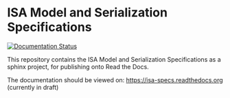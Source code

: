 ISA Model and Serialization Specifications
==========================================

[![Documentation Status](https://readthedocs.org/projects/isa-specs/badge/?version=latest)](http://isa-specs.readthedocs.io/en/latest/?badge=latest)

This repository contains the ISA Model and Serialization Specifications as a sphinx project, for publishing onto Read the Docs.

The documentation should be viewed on: https://isa-specs.readthedocs.org (currently in draft)